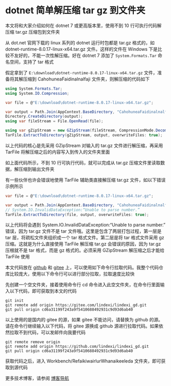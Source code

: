 # dotnet 简单解压缩 tar gz 到文件夹

本文将和大家介绍如何在 dotnet 7 或更高版本里，使用不到 10 行可执行代码解压缩 tar.gz 压缩包到文件夹

<!--more-->
<!-- 发布 -->
<!-- 博客 -->

从 dot.net 官网下载的 linux 系列的 dotnet 运行时包都是 tar.gz 格式的，如 dotnet-runtime-8.0.17-linux-x64.tar.gz 文件。这样的文件在 Windows 下是比较不友好的，不能一次性解压缩。好在 dotnet 7 添加了 `System.Formats.Tar` 命名空间，支持了 tar 格式

假定拿到了 `E:\download\dotnet-runtime-8.0.17-linux-x64.tar.gz` 文件，准备将其解压缩到 CahohuneaFaidinalnalfaji 文件夹，则解压缩的代码如下

```csharp
using System.Formats.Tar;
using System.IO.Compression;

var file = @"E:\download\dotnet-runtime-8.0.17-linux-x64.tar.gz";

var output = Path.Join(AppContext.BaseDirectory, "CahohuneaFaidinalnalfaji");
Directory.CreateDirectory(output);
using var fileStream = File.OpenRead(file);

using var gZipStream = new GZipStream(fileStream, CompressionMode.Decompress);
TarFile.ExtractToDirectory(gZipStream, output, overwriteFiles: true);
```

以上代码的核心是先采用 GZipStream 对输入的 tar.gz 文件进行解压缩，再采用 TarFile 将解压缩之后的内容写入到传入的文件夹里面

如上面代码所示，不到 10 行可执行代码，就可以完成从 tar.gz 压缩文件里读取数据，解压缩到输出文件夹

有一些伙伴也许会错误地使用 TarFile 辅助类直接解压缩 tar.gz 文件，如以下错误示例所示

```csharp
var file = @"E:\download\dotnet-runtime-8.0.17-linux-x64.tar.gz";

var output = Path.Join(AppContext.BaseDirectory, "CahohuneaFaidinalnalfaji");
// System.IO.InvalidDataException:“Unable to parse number.”
TarFile.ExtractToDirectory(file, output, overwriteFiles: true);
```

以上代码将会遇到 System.IO.InvalidDataException:“Unable to parse number.” 错误，因为 tar.gz 文件不是 tar 文件哦。这里是包含了两层打包过程，第一层是 tar 层，将疏松文件夹组织成一个 tar 格式文件。第二层是将 tar 格式文件采用 gz 压缩。这就是为什么直接使用 TarFile 解压缩 tar.gz 会错误的原因，因为 tar.gz 压根就不是 tar 格式，而是 gz 格式的。必须采用 GZipStream 解压缩之后才能给 TarFile 使用

本文代码放在 [github](https://github.com/lindexi/lindexi_gd/tree/cd6a31199f243a9f5410688492931c9d93d6ab40/Workbench/RefaikiwairlurWhanaikeeleda) 和 [gitee](https://gitee.com/lindexi/lindexi_gd/blob/cd6a31199f243a9f5410688492931c9d93d6ab40/Workbench/RefaikiwairlurWhanaikeeleda) 上，可以使用如下命令行拉取代码。我整个代码仓库比较庞大，使用以下命令行可以进行部分拉取，拉取速度比较快

先创建一个空文件夹，接着使用命令行 cd 命令进入此空文件夹，在命令行里面输入以下代码，即可获取到本文的代码

```
git init
git remote add origin https://gitee.com/lindexi/lindexi_gd.git
git pull origin cd6a31199f243a9f5410688492931c9d93d6ab40
```

以上使用的是国内的 gitee 的源，如果 gitee 不能访问，请替换为 github 的源。请在命令行继续输入以下代码，将 gitee 源换成 github 源进行拉取代码。如果依然拉取不到代码，可以发邮件向我要代码

```
git remote remove origin
git remote add origin https://github.com/lindexi/lindexi_gd.git
git pull origin cd6a31199f243a9f5410688492931c9d93d6ab40
```

获取代码之后，进入 Workbench/RefaikiwairlurWhanaikeeleda 文件夹，即可获取到源代码

更多技术博客，请参阅 [博客导航](https://blog.lindexi.com/post/%E5%8D%9A%E5%AE%A2%E5%AF%BC%E8%88%AA.html )